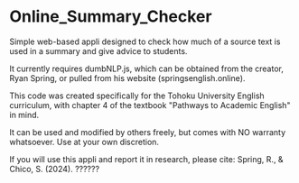 # Online_Summary_Checker
Simple web-based appli designed to check how much of a source text is used in a summary and give advice to students.

It currently requires dumbNLP.js, which can be obtained from the creator, Ryan Spring, or pulled from his website (springsenglish.online).

This code was created specifically for the Tohoku University English curriculum, with chapter 4 of the textbook "Pathways to Academic English" in mind.

It can be used and modified by others freely, but comes with NO warranty whatsoever. Use at your own discretion. 

If you will use this appli and report it in research, please cite:
Spring, R., & Chico, S. (2024). ??????

